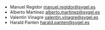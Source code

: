 - Manuel Regidor <manuel.regidor@sygel.es>
- Alberto Martínez <alberto.martinez@sygel.es>
- Valentin Vinagre <valentin.vinagre@sygel.es>
- Harald Panten <harald.panten@sygel.es>
